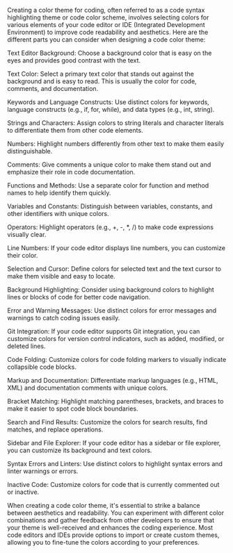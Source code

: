Creating a color theme for coding, often referred to as a code syntax highlighting theme or code color scheme, involves selecting colors for various elements of your code editor or IDE (Integrated Development Environment) to improve code readability and aesthetics. Here are the different parts you can consider when designing a code color theme:

Text Editor Background: Choose a background color that is easy on the eyes and provides good contrast with the text.

Text Color: Select a primary text color that stands out against the background and is easy to read. This is usually the color for code, comments, and documentation.

Keywords and Language Constructs: Use distinct colors for keywords, language constructs (e.g., if, for, while), and data types (e.g., int, string).

Strings and Characters: Assign colors to string literals and character literals to differentiate them from other code elements.

Numbers: Highlight numbers differently from other text to make them easily distinguishable.

Comments: Give comments a unique color to make them stand out and emphasize their role in code documentation.

Functions and Methods: Use a separate color for function and method names to help identify them quickly.

Variables and Constants: Distinguish between variables, constants, and other identifiers with unique colors.

Operators: Highlight operators (e.g., +, -, *, /) to make code expressions visually clear.

Line Numbers: If your code editor displays line numbers, you can customize their color.

Selection and Cursor: Define colors for selected text and the text cursor to make them visible and easy to locate.

Background Highlighting: Consider using background colors to highlight lines or blocks of code for better code navigation.

Error and Warning Messages: Use distinct colors for error messages and warnings to catch coding issues easily.

Git Integration: If your code editor supports Git integration, you can customize colors for version control indicators, such as added, modified, or deleted lines.

Code Folding: Customize colors for code folding markers to visually indicate collapsible code blocks.

Markup and Documentation: Differentiate markup languages (e.g., HTML, XML) and documentation comments with unique colors.

Bracket Matching: Highlight matching parentheses, brackets, and braces to make it easier to spot code block boundaries.

Search and Find Results: Customize the colors for search results, find matches, and replace operations.

Sidebar and File Explorer: If your code editor has a sidebar or file explorer, you can customize its background and text colors.

Syntax Errors and Linters: Use distinct colors to highlight syntax errors and linter warnings or errors.

Inactive Code: Customize colors for code that is currently commented out or inactive.

When creating a code color theme, it's essential to strike a balance between aesthetics and readability. You can experiment with different color combinations and gather feedback from other developers to ensure that your theme is well-received and enhances the coding experience. Most code editors and IDEs provide options to import or create custom themes, allowing you to fine-tune the colors according to your preferences.
